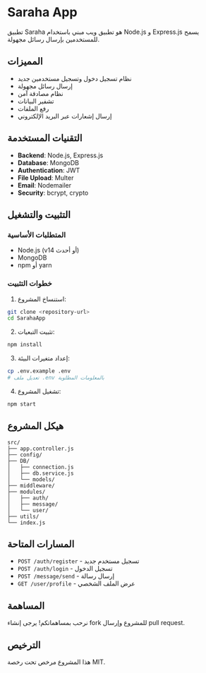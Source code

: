 # Saraha App

تطبيق Saraha هو تطبيق ويب مبني باستخدام Node.js و Express.js يسمح للمستخدمين بإرسال رسائل مجهولة.

## المميزات

- نظام تسجيل دخول وتسجيل مستخدمين جديد
- إرسال رسائل مجهولة
- نظام مصادقة آمن
- تشفير البيانات
- رفع الملفات
- إرسال إشعارات عبر البريد الإلكتروني

## التقنيات المستخدمة

- **Backend**: Node.js, Express.js
- **Database**: MongoDB
- **Authentication**: JWT
- **File Upload**: Multer
- **Email**: Nodemailer
- **Security**: bcrypt, crypto

## التثبيت والتشغيل

### المتطلبات الأساسية
- Node.js (v14 أو أحدث)
- MongoDB
- npm أو yarn

### خطوات التثبيت

1. استنساخ المشروع:
```bash
git clone <repository-url>
cd SarahaApp
```

2. تثبيت التبعيات:
```bash
npm install
```

3. إعداد متغيرات البيئة:
```bash
cp .env.example .env
# تعديل ملف .env بالمعلومات المطلوبة
```

4. تشغيل المشروع:
```bash
npm start
```

## هيكل المشروع

```
src/
├── app.controller.js
├── config/
├── DB/
│   ├── connection.js
│   ├── db.service.js
│   └── models/
├── middleware/
├── modules/
│   ├── auth/
│   ├── message/
│   └── user/
├── utils/
└── index.js
```

## المسارات المتاحة

- `POST /auth/register` - تسجيل مستخدم جديد
- `POST /auth/login` - تسجيل الدخول
- `POST /message/send` - إرسال رسالة
- `GET /user/profile` - عرض الملف الشخصي

## المساهمة

نرحب بمساهماتكم! يرجى إنشاء fork للمشروع وإرسال pull request.

## الترخيص

هذا المشروع مرخص تحت رخصة MIT.
